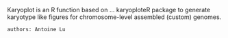 Karyoplot is an R function based on ... karyoploteR package to generate karyotype like figures for chromosome-level assembled (custom) genomes.

	authors: Antoine Lu
